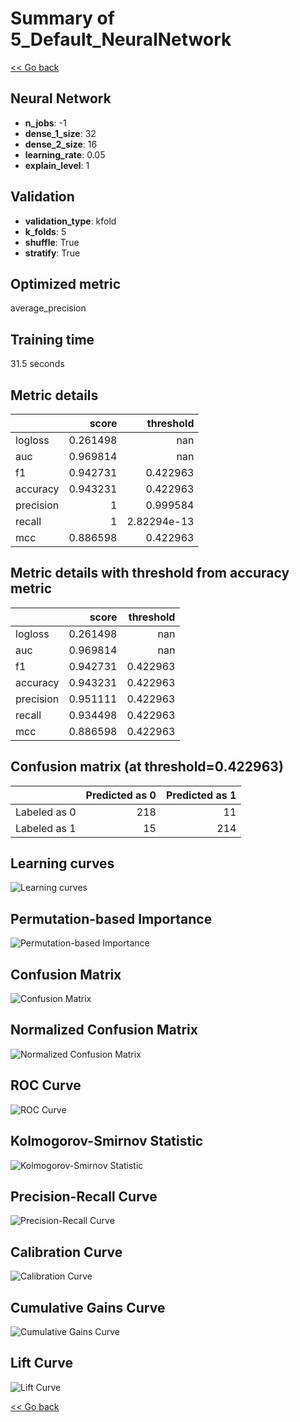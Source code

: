 # Summary of 5_Default_NeuralNetwork

[<< Go back](../README.md)


## Neural Network
- **n_jobs**: -1
- **dense_1_size**: 32
- **dense_2_size**: 16
- **learning_rate**: 0.05
- **explain_level**: 1

## Validation
 - **validation_type**: kfold
 - **k_folds**: 5
 - **shuffle**: True
 - **stratify**: True

## Optimized metric
average_precision

## Training time

31.5 seconds

## Metric details
|           |    score |     threshold |
|:----------|---------:|--------------:|
| logloss   | 0.261498 | nan           |
| auc       | 0.969814 | nan           |
| f1        | 0.942731 |   0.422963    |
| accuracy  | 0.943231 |   0.422963    |
| precision | 1        |   0.999584    |
| recall    | 1        |   2.82294e-13 |
| mcc       | 0.886598 |   0.422963    |


## Metric details with threshold from accuracy metric
|           |    score |   threshold |
|:----------|---------:|------------:|
| logloss   | 0.261498 |  nan        |
| auc       | 0.969814 |  nan        |
| f1        | 0.942731 |    0.422963 |
| accuracy  | 0.943231 |    0.422963 |
| precision | 0.951111 |    0.422963 |
| recall    | 0.934498 |    0.422963 |
| mcc       | 0.886598 |    0.422963 |


## Confusion matrix (at threshold=0.422963)
|              |   Predicted as 0 |   Predicted as 1 |
|:-------------|-----------------:|-----------------:|
| Labeled as 0 |              218 |               11 |
| Labeled as 1 |               15 |              214 |

## Learning curves
![Learning curves](learning_curves.png)

## Permutation-based Importance
![Permutation-based Importance](permutation_importance.png)
## Confusion Matrix

![Confusion Matrix](confusion_matrix.png)


## Normalized Confusion Matrix

![Normalized Confusion Matrix](confusion_matrix_normalized.png)


## ROC Curve

![ROC Curve](roc_curve.png)


## Kolmogorov-Smirnov Statistic

![Kolmogorov-Smirnov Statistic](ks_statistic.png)


## Precision-Recall Curve

![Precision-Recall Curve](precision_recall_curve.png)


## Calibration Curve

![Calibration Curve](calibration_curve_curve.png)


## Cumulative Gains Curve

![Cumulative Gains Curve](cumulative_gains_curve.png)


## Lift Curve

![Lift Curve](lift_curve.png)



[<< Go back](../README.md)
